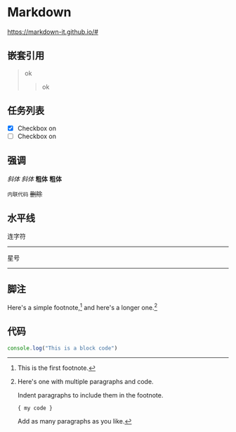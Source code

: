 # Markdown

https://markdown-it.github.io/#

## 嵌套引用
> ok
>> ok

## 任务列表
- [x] Checkbox on
- [ ] Checkbox on

## 强调
*斜体*    _斜体_    **粗体**   __粗体__

`内联代码`  ~~删除~~

## 水平线
连字符

---
星号

***

## 脚注
Here's a simple footnote,[^1] and here's a longer one.[^bignote]

[^1]: This is the first footnote.

[^bignote]: Here's one with multiple paragraphs and code.

    Indent paragraphs to include them in the footnote.

    `{ my code }`

    Add as many paragraphs as you like.

## 代码
```javascript
console.log("This is a block code")
```
